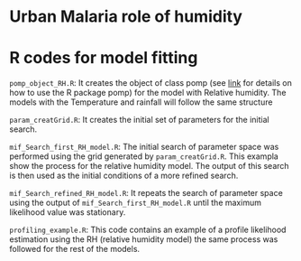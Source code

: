 # Urban Malaria role of humidity

# R codes for model fitting

`pomp_object_RH.R`: It creates the object of class pomp (see [link](https://kingaa.github.io/pomp/vignettes/getting_started.html) for details on how to use the R package pomp) for the model with Relative humidity. The models with the Temperature and rainfall will follow the same structure

`param_creatGrid.R`: It creates the initial set of parameters for the initial search.

`mif_Search_first_RH_model.R`: The initial search of parameter space was performed using the grid generated by `param_creatGrid.R`. This exampla show the process for the relative humidity model. The output of this search is then used as the initial conditions of a more refined search. 

`mif_Search_refined_RH_model.R`: It repeats the search of parameter space using the output of `mif_Search_first_RH_model.R` until the maximum likelihood value was stationary. 

`profiling_example.R`: This code contains an example of a profile likelihood estimation using the RH (relative humidity model) the same process was followed for the rest of the models.
